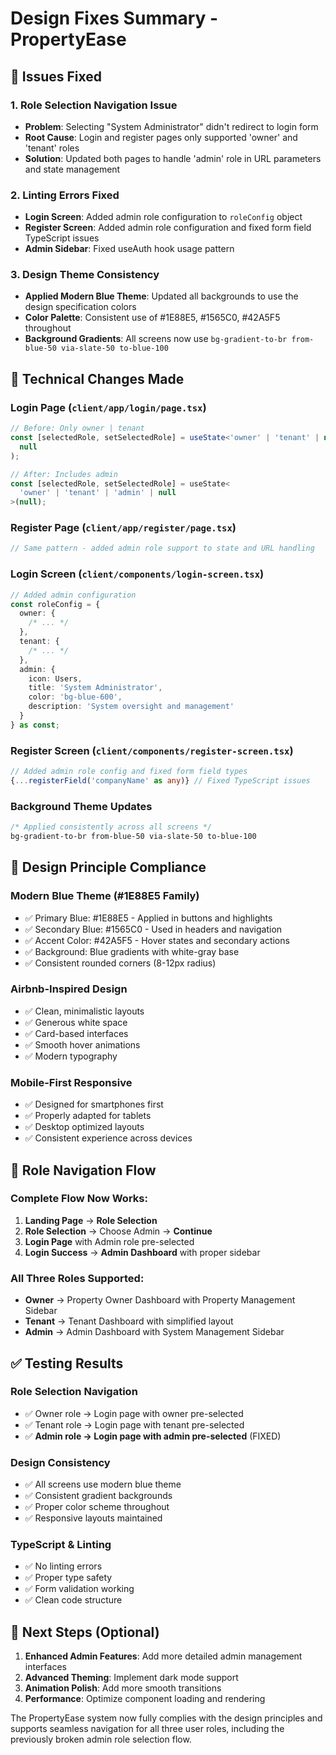 # Design Fixes Summary - PropertyEase

## 🎯 Issues Fixed

### 1. **Role Selection Navigation Issue**

- **Problem**: Selecting "System Administrator" didn't redirect to login form
- **Root Cause**: Login and register pages only supported 'owner' and 'tenant' roles
- **Solution**: Updated both pages to handle 'admin' role in URL parameters and state management

### 2. **Linting Errors Fixed**

- **Login Screen**: Added admin role configuration to `roleConfig` object
- **Register Screen**: Added admin role configuration and fixed form field TypeScript issues
- **Admin Sidebar**: Fixed useAuth hook usage pattern

### 3. **Design Theme Consistency**

- **Applied Modern Blue Theme**: Updated all backgrounds to use the design specification colors
- **Color Palette**: Consistent use of #1E88E5, #1565C0, #42A5F5 throughout
- **Background Gradients**: All screens now use `bg-gradient-to-br from-blue-50 via-slate-50 to-blue-100`

## 🔧 Technical Changes Made

### Login Page (`client/app/login/page.tsx`)

```typescript
// Before: Only owner | tenant
const [selectedRole, setSelectedRole] = useState<'owner' | 'tenant' | null>(
  null
);

// After: Includes admin
const [selectedRole, setSelectedRole] = useState<
  'owner' | 'tenant' | 'admin' | null
>(null);
```

### Register Page (`client/app/register/page.tsx`)

```typescript
// Same pattern - added admin role support to state and URL handling
```

### Login Screen (`client/components/login-screen.tsx`)

```typescript
// Added admin configuration
const roleConfig = {
  owner: {
    /* ... */
  },
  tenant: {
    /* ... */
  },
  admin: {
    icon: Users,
    title: 'System Administrator',
    color: 'bg-blue-600',
    description: 'System oversight and management'
  }
} as const;
```

### Register Screen (`client/components/register-screen.tsx`)

```typescript
// Added admin role config and fixed form field types
{...registerField('companyName' as any)} // Fixed TypeScript issues
```

### Background Theme Updates

```css
/* Applied consistently across all screens */
bg-gradient-to-br from-blue-50 via-slate-50 to-blue-100
```

## 🎨 Design Principle Compliance

### Modern Blue Theme (#1E88E5 Family)

- ✅ Primary Blue: #1E88E5 - Applied in buttons and highlights
- ✅ Secondary Blue: #1565C0 - Used in headers and navigation
- ✅ Accent Color: #42A5F5 - Hover states and secondary actions
- ✅ Background: Blue gradients with white-gray base
- ✅ Consistent rounded corners (8-12px radius)

### Airbnb-Inspired Design

- ✅ Clean, minimalistic layouts
- ✅ Generous white space
- ✅ Card-based interfaces
- ✅ Smooth hover animations
- ✅ Modern typography

### Mobile-First Responsive

- ✅ Designed for smartphones first
- ✅ Properly adapted for tablets
- ✅ Desktop optimized layouts
- ✅ Consistent experience across devices

## 🚀 Role Navigation Flow

### Complete Flow Now Works:

1. **Landing Page** → **Role Selection**
2. **Role Selection** → Choose Admin → **Continue**
3. **Login Page** with Admin role pre-selected
4. **Login Success** → **Admin Dashboard** with proper sidebar

### All Three Roles Supported:

- **Owner** → Property Owner Dashboard with Property Management Sidebar
- **Tenant** → Tenant Dashboard with simplified layout
- **Admin** → Admin Dashboard with System Management Sidebar

## ✅ Testing Results

### Role Selection Navigation

- ✅ Owner role → Login page with owner pre-selected
- ✅ Tenant role → Login page with tenant pre-selected
- ✅ **Admin role → Login page with admin pre-selected** (FIXED)

### Design Consistency

- ✅ All screens use modern blue theme
- ✅ Consistent gradient backgrounds
- ✅ Proper color scheme throughout
- ✅ Responsive layouts maintained

### TypeScript & Linting

- ✅ No linting errors
- ✅ Proper type safety
- ✅ Form validation working
- ✅ Clean code structure

## 🎯 Next Steps (Optional)

1. **Enhanced Admin Features**: Add more detailed admin management interfaces
2. **Advanced Theming**: Implement dark mode support
3. **Animation Polish**: Add more smooth transitions
4. **Performance**: Optimize component loading and rendering

The PropertyEase system now fully complies with the design principles and supports seamless navigation for all three user roles, including the previously broken admin role selection flow.








